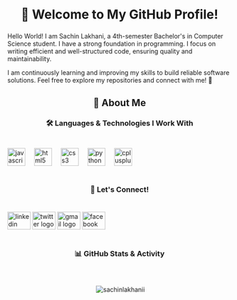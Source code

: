 <h1 align="center">👋 Welcome to My GitHub Profile!</h1>

###

<p align="left">Hello World! I am Sachin Lakhani, a 4th-semester Bachelor's in Computer Science student. I have a strong foundation in programming. I focus on writing efficient and well-structured code, ensuring quality and maintainability.

I am continuously learning and improving my skills to build reliable software solutions. Feel free to explore my repositories and connect with me! 🚀</p>

###

<h2 align="center">🚀 About Me</h2>

###

<h3 align="center">🛠️ Languages & Technologies I Work With</h3>

###

<br>

<div align="left">
  <img src="https://cdn.jsdelivr.net/gh/devicons/devicon/icons/javascript/javascript-original.svg" height="40" alt="javascript logo"  />
  <img width="12" />
  <img src="https://cdn.jsdelivr.net/gh/devicons/devicon/icons/html5/html5-original.svg" height="40" alt="html5 logo"  />
  <img width="12" />
  <img src="https://cdn.jsdelivr.net/gh/devicons/devicon/icons/css3/css3-original.svg" height="40" alt="css3 logo"  />
  <img width="12" />
  <img src="https://cdn.jsdelivr.net/gh/devicons/devicon/icons/python/python-original.svg" height="40" alt="python logo"  />
  <img width="12" />
  <img src="https://cdn.jsdelivr.net/gh/devicons/devicon/icons/cplusplus/cplusplus-original.svg" height="40" alt="cplusplus logo"  />
</div>

<br>

###

<h3 align="center">🌟 Let's Connect!</h3>

###

<br>

<div align="left">
  <a href="https://linkedin.com/in/sachinlakhanii" target="blank"><img src="https://raw.githubusercontent.com/maurodesouza/profile-readme-generator/master/src/assets/icons/social/linkedin/default.svg" width="52" height="40" alt="linkedin logo" /></a>
  <a href="https://twitter.com/sachinlakhanii" target="blank"><img src="https://raw.githubusercontent.com/maurodesouza/profile-readme-generator/master/src/assets/icons/social/twitter/default.svg" width="52" height="40" alt="twitter logo" /></a>
  <a href="mailto:sachinlakhani.cs@gmail.com" target="blank"><img src="https://raw.githubusercontent.com/maurodesouza/profile-readme-generator/master/src/assets/icons/social/gmail/default.svg" width="52" height="40" alt="gmail logo" /></a>
  <a href="https://fb.com/sachinlakhanii" target="blank"><img src="https://raw.githubusercontent.com/maurodesouza/profile-readme-generator/master/src/assets/icons/social/facebook/default.svg" width="52" height="40" alt="facebook logo" /></a>
</div>

<br>

###

<h3 align="center">📊 GitHub Stats & Activity</h3>

###

<br>

<p align="center" >&nbsp;<img align="center" src="https://github-readme-stats.vercel.app/api?username=sachinlakhanii&show_icons=true&theme=dark&locale=en" alt="sachinlakhanii" /></p>

###

